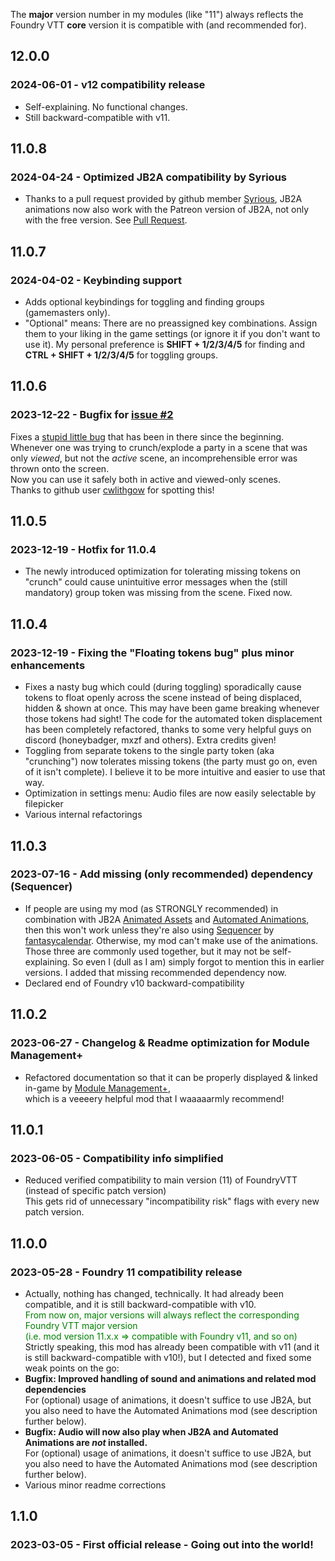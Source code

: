 The **major** version number in my modules (like "11") always reflects the
Foundry VTT **core** version it is compatible with (and recommended for).

## 12.0.0
### 2024-06-01 - v12 compatibility release
- Self-explaining. No functional changes. 
- Still backward-compatible with v11.

## 11.0.8
### 2024-04-24 - Optimized JB2A compatibility by Syrious
- Thanks to a pull request provided by github member [Syrious](https://github.com/Syrious), JB2A animations now also work with the Patreon version of JB2A, not only with the free version. See [Pull Request](https://github.com/coffiarts/FoundryVTT-crunch-my-party/pull/5).

## 11.0.7
### 2024-04-02 - Keybinding support
- Adds optional keybindings for toggling and finding groups (gamemasters only).
- "Optional" means: There are no preassigned key combinations. Assign them to your liking in the game settings (or ignore it if you don't want to use it). My personal preference is **SHIFT + 1/2/3/4/5** for finding and **CTRL + SHIFT + 1/2/3/4/5** for toggling groups.

## 11.0.6
### 2023-12-22 - Bugfix for [issue #2](https://github.com/coffiarts/FoundryVTT-crunch-my-party/issues/2)
Fixes a [stupid little bug](https://github.com/coffiarts/FoundryVTT-crunch-my-party/issues/2) that has been in there since the beginning.<br/>
Whenever one was trying to crunch/explode a party in a scene that was only _viewed_, but not the _active_ scene, an incomprehensible error was thrown onto the screen.
<br/>Now you can use it safely both in active and viewed-only scenes.
<br/>Thanks to github user [cwlithgow](https://github.com/cwlithgow) for spotting this!

## 11.0.5
### 2023-12-19 - Hotfix for 11.0.4
- The newly introduced optimization for tolerating missing tokens on "crunch" could cause unintuitive error messages when the (still mandatory) group token was missing from the scene. Fixed now.

## 11.0.4
### 2023-12-19 - Fixing the "Floating tokens bug" plus minor enhancements
- Fixes a nasty bug which could (during toggling) sporadically cause tokens to float openly across the scene instead of being displaced, hidden & shown at once. This may have been game breaking whenever those tokens had sight! The code for the automated token displacement has been completely refactored, thanks to some very helpful guys on discord (honeybadger, mxzf and others). Extra credits given! 
- Toggling from separate tokens to the single party token (aka "crunching") now tolerates missing tokens (the party must go on, even of it isn't complete). I believe it to be more intuitive and easier to use that way.
- Optimization in settings menu: Audio files are now easily selectable by filepicker
- Various internal refactorings

## 11.0.3
### 2023-07-16 - Add missing (only recommended) dependency (Sequencer)
- If people are using my mod (as STRONGLY recommended) in combination with JB2A [Animated Assets](https://github.com/Jules-Bens-Aa/JB2A_DnD5e) and [Automated Animations](https://github.com/otigon/automated-jb2a-animations), then this won't work unless they're also using [Sequencer](https://github.com/fantasycalendar/FoundryVTT-Sequencer) by [fantasycalendar](https://github.com/fantasycalendar). Otherwise, my mod can't make use of the animations. Those three are commonly used together, but it may not be self-explaining.
  So even I (dull as I am) simply forgot to mention this in earlier versions. I added that missing recommended dependency now.
- Declared end of Foundry v10 backward-compatibility

## 11.0.2
### 2023-06-27 - Changelog & Readme optimization for Module Management+
- Refactored documentation so that it can be properly displayed & linked in-game by [Module Management+](https://github.com/mouse0270/module-credits),<br/>
  which is a veeeery helpful mod that I waaaaarmly recommend!


## 11.0.1
### 2023-06-05 - Compatibility info simplified
- Reduced verified compatibility to main version (11) of FoundryVTT (instead of specific patch version)<br/>
  This gets rid of unnecessary "incompatibility risk" flags with every new patch version.


## 11.0.0
### 2023-05-28 - Foundry 11 compatibility release
- Actually, nothing has changed, technically. It had already been compatible, and it is still backward-compatible with v10.<br/>
  <span style="color:green">
  From now on, major versions will always reflect the corresponding Foundry VTT major version<br/>
  (i.e. mod version 11.x.x => compatible with Foundry v11, and so on)
  </span><br/>
  Strictly speaking, this mod has already been compatible with v11 (and it is still backward-compatible with v10!), but I detected and fixed some weak points on the go:<br/>
  <li>
  <b>Bugfix: Improved handling of sound and animations and related mod dependencies</b><br/>
  For (optional) usage of animations, it doesn't suffice to use JB2A, but you also need to have the Automated Animations mod (see description further below).<br/>
  </li>
  <li>
  <b>Bugfix: Audio will now also play when JB2A and Automated Animations are <i>not</i> installed.</b><br/>
  For (optional) usage of animations, it doesn't suffice to use JB2A, but you also need to have the Automated Animations mod (see description further below).<br/>
  </li>
  <li>Various minor readme corrections</li>


## 1.1.0
### 2023-03-05 - First official release - Going out into the world!
